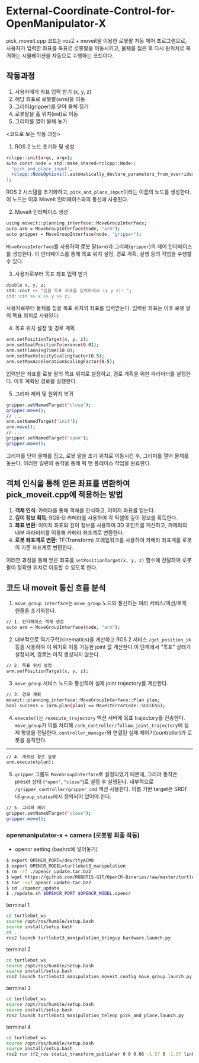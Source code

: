 # External-Coordinate-Control-for-OpenManipulator-X

pick_moveit.cpp 코드는 ros2 + moveit을 이용한 로봇팔 자동 제어 프로그램으로, 사용자가 입력한 좌표를 목표로 로봇팔을 이동시키고, 물체를 집은 후 다시 원위치로 복귀하는 시뮬레이션을 자동으로 수행하는 코드이다.

## 작동과정

1. 사용자에게 좌표 입력 받기 (x, y, z)
2. 해당 좌표로 로봇팔(arm)을 이동
3. 그리퍼(gripper)를 닫아 물체 집기
4. 로봇팔을 홈 위치(init)로 이동
5. 그리퍼를 열어 물체 놓기

<코드로 보는 작동 과정>

1. ROS 2 노드 초기화 및 생성

```bash
rclcpp::init(argc, argv);
auto const node = std::make_shared<rclcpp::Node>(
  "pick_and_place_input",
  rclcpp::NodeOptions().automatically_declare_parameters_from_overrides(true)
);
```

ROS 2 시스템을 초기화하고, `pick_and_place_input`이라는 이름의 노드를 생성한다. 이 노드는 이후 MoveIt 인터페이스와의 통신에 사용된다.

2. MoveIt 인터페이스 생성

```bash
using moveit::planning_interface::MoveGroupInterface;
auto arm = MoveGroupInterface(node, "arm");
auto gripper = MoveGroupInterface(node, "gripper");
```

`MoveGroupInterface`를 사용하여 로봇 팔(`arm`)과 그리퍼(`gripper`)의 제어 인터페이스를 생성한다. 이 인터페이스를 통해 목표 위치 설정, 경로 계획, 실행 등의 작업을 수행할 수 있다.

3. 사용자로부터 목표 좌표 입력 받기

```bash
double x, y, z;
std::cout << "집을 목표 좌표를 입력하세요 (x y z): ";
std::cin >> x >> y >> z;
```

사용자로부터 물체를 집을 목표 위치의 좌표를 입력받는다. 입력된 좌표는 이후 로봇 팔의 목표 위치로 사용된다.

4. 목표 위치 설정 및 경로 계획

```bash
arm.setPositionTarget(x, y, z);
arm.setGoalPositionTolerance(0.01);
arm.setPlanningTime(10.0);
arm.setMaxVelocityScalingFactor(0.5);
arm.setMaxAccelerationScalingFactor(0.5);
```

입력받은 좌표를 로봇 팔의 목표 위치로 설정하고, 경로 계획을 위한 파라미터를 설정한다. 이후 계획된 경로를 실행한다.

5. 그리퍼 제어 및 원위치 복귀

```bash
gripper.setNamedTarget("close");
gripper.move();
// ...
arm.setNamedTarget("init");
arm.move();
// ...
gripper.setNamedTarget("open");
gripper.move();
```

그리퍼를 닫아 물체를 집고, 로봇 팔을 초기 위치로 이동시킨 후, 그리퍼를 열어 물체를 놓는다. 이러한 일련의 동작을 통해 픽 앤 플레이스 작업을 완료한다.

## 객체 인식을 통해 얻은 좌표를 변환하여 pick_moveit.cpp에 적용하는 방법

1. **객체 인식**: 카메라를 통해 객체를 인식하고, 이미지 좌표를 얻는다.
2. **깊이 정보 획득**: RGB-D 카메라를 사용하여 각 픽셀의 깊이 정보를 획득한다.
3. **좌표 변환**: 이미지 좌표와 깊이 정보를 사용하여 3D 포인트를 계산하고, 카메라의 내부 파라미터를 이용해 카메라 좌표계로 변환한다.
4. **로봇 좌표계로 변환**: TF(Transform) 프레임워크를 사용하여 카메라 좌표계를 로봇의 기준 좌표계로 변환한다.

이러한 과정을 통해 얻은 좌표를 `setPositionTarget(x, y, z)` 함수에 전달하여 로봇 팔이 정확한 위치로 이동할 수 있도록 한다.

## 코드 내 moveit 통신 흐름 분석

1. `move_group_interface`는 `move_group` 노드와 통신하는 여러 서비스/액션/토픽 핸들을 초기화한다.

```bash
// 1. 인터페이스 객체 생성
auto arm = MoveGroupInterface(node, "arm");
```

2. 내부적으로 역기구학(kinematics)을 계산하고 ROS 2 서비스 `/get_position_ik` 등을 사용하여 이 위치로 이동 가능한 joint 값 계산한다.이 단계에서 "목표" 상태가 설정되며, 경로는 아직 생성되지 않는다.

```bash
// 2. 목표 위치 설정
arm.setPositionTarget(x, y, z);
```

3. `move_group` 서비스 노드와 통신하여 실제 joint trajectory를 계산한다.

```bash
// 3. 경로 계획
moveit::planning_interface::MoveGroupInterface::Plan plan;
bool success = (arm.plan(plan) == MoveItErrorCode::SUCCESS);
```

4. `execute()`는 `/execute_trajectory` 액션 서버에 목표 trajectory를 전송한다. `move_group`가 이를 처리해 `/arm_controller/follow_joint_trajectory`에 실제 명령을 전달한다. `controller_manager`와 연결된 실제 제어기(controller)가 로봇을 움직인다.

---

```bash
// 4. 계획된 경로 실행
arm.execute(plan);
```

5. `gripper` 그룹도 `MoveGroupInterface`로 설정되었기 때문에, 그리퍼 동작은 preset 상태 (`"open"`, `"close"`)로 설정 후 실행된다. 내부적으로 `/gripper_controller/gripper_cmd` 액션 사용한다. 이름 기반 target은 SRDF 내 `group_states`에서 정의되어 있어야 한다.

```bash
// 5. 그리퍼 제어
gripper.setNamedTarget("close");
gripper.move();
```

### openmanipulator-x + camera (로봇팔 최종 작동)

- opencr setting (bashrc에 넣어놓기)

```bash
$ export OPENCR_PORT=/dev/ttyACM0
$ export OPENCR_MODEL=turtlebot3_manipulation
$ rm -rf ./opencr_update.tar.bz2
$ wget https://github.com/ROBOTIS-GIT/OpenCR-Binaries/raw/master/turtlebot3/ROS2/latest/opencr_update.tar.bz2
$ tar -xvf opencr_update.tar.bz2
$ cd ./opencr_update
$ ./update.sh $OPENCR_PORT $OPENCR_MODEL.opencr
```

terminal 1

```bash
cd turtlebot_ws
source /opt/ros/humble/setup.bash
source install/setup.bash
cd ..
ros2 launch turtlebot3_manipulation_bringup hardware.launch.py
```

terminal 2

```bash
cd turtlebot_ws
source /opt/ros/humble/setup.bash
source install/setup.bash
ros2 launch turtlebot3_manipulation_moveit_config move_group.launch.py
```

terminal 3

```bash
cd turtlebot_ws
source /opt/ros/humble/setup.bash
source install/setup.bash
ros2 launch turtlebot3_manipulation_teleop pick_and_place.launch.py
```

terminal 4

```bash
cd turtlebot_ws
source /opt/ros/humble/setup.bash
source install/setup.bash
ros2 run tf2_ros static_transform_publisher 0 0 0.06 -1.57 0 -1.57 link5 camera
```
